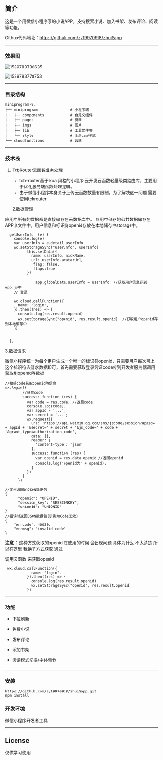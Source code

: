 ## 简介

这是一个用微信小程序写的小说APP，支持搜索小说、加入书架、发布评论、阅读等功能。

Githup代码地址：<https://github.com/zy19970918/zhuiSapp>

------



### 效果图

![1589783730635](C:\Users\19380\AppData\Roaming\Typora\typora-user-images\1589783730635.png)

![1589783778753](C:\Users\19380\AppData\Roaming\Typora\typora-user-images\1589783778753.png)

------

### 目录结构

```
miniprogram-9.
├── miniprogram               # 小程序端        
│   ├── components            # 自定义组件
│   ├── pages                 # 页面
│   ├── imgs                  # 图片
│   ├── lib                   # 工具文件夹
│   └── style                 # 全局css样式
└── cloudfunctions            # 云端
```

------

### 技术栈

1. TcbRouter云函数业务处理

   - tcb-router基于 koa 风格的小程序·云开发云函数轻量级类路由库，主要用于优化服务端函数处理逻辑。
   - 由于微信小程序本身关于上传云函数数量有限制，为了解决这一问题 需要使用tcbrouter

   2.数据管理

应用中所有的数据都是直接储存在云数据库中。 应用中储存的公共数据储存在APP.js文件中，用户信息和标识符openid存放在本地储存中storage中。

```
  getUserInfo  (e) {
    console.log(e)
    var userInfo = e.detail.userInfo
    wx.setStorageSync("userInfo", userInfo)        
          this.setData({
            name: userInfo. nickName,
            url: userInfo.avatarUrl,
             flag: false,
             flags:true
          })
           
              app.globalData.userInfo = userInfo  //获取用户信息存到app.js中
    // 登录
    
    wx.cloud.callFunction({
      name: "login",
    }).then((res) => {
      console.log(res.result.openid)
      wx.setStorageSync("openid", res.result.openid)  //获取用户openid存到本地缓存中
    })
   
    
  },
```

3.数据请求

​       微信小程序统一为每个用户生成一个唯一的标识符openid，只需要用户每次带上这个标识符去请求数据即可，首先需要获取登录凭证code传到开发者服务器调用 获取到openid等数据

```
//根据code获取openid等信息
wx.login({
        //获取code
        success: function (res) {
          var code = res.code; //返回code
          console.log(code);
          var appId = '...';
          var secret = '...';
          wx.request({
            url: 'https://api.weixin.qq.com/sns/jscode2session?appid=' + appId + '&secret=' + secret + '&js_code=' + code + '&grant_type=authorization_code',
            data: {},
            header: {
              'content-type': 'json'
            },
            success: function (res) {
              var openid = res.data.openid //返回openid
              console.log('openid为' + openid);
            }
          })
        }
      })

//正常返回的JSON数据包
{
      "openid": "OPENID",
      "session_key": "SESSIONKEY",
      "unionid": "UNIONID"
}
//错误时返回JSON数据包(示例为Code无效)
{
    "errcode": 40029,
    "errmsg": "invalid code"
}
```

**注意** ：这种方式获取的openid 在使用的时候 会出现问题  具体为什么 不太清楚 所以在这里 我换了方式获取 通过

调用云函数 来获取openid

```
 wx.cloud.callFunction({
            name: "login",
          }).then((res) => {
            console.log(res.result.openid)
            wx.setStorageSync("openid", res.result.openid)
          })
```

------

### 功能

- 下拉刷新

- 免费小说

- 发布评论

- 添加书架

- 阅读模式切换/字体调节

  ### 

------

### 安装

```
https://github.com/zy19970918/zhuiSapp.git
npm install
```

### 开发环境

微信小程序开发者工具

------

## License

仅供学习使用